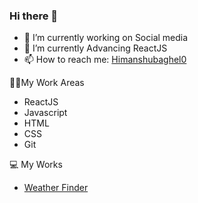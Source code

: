 ### Hi there 👋

<!--
**himanshu-baghel07/himanshu-baghel07** is a ✨ _special_ ✨ repository because its `README.md` (this file) appears on your GitHub profile.

Here are some ideas to get you started: -->

- 🔭 I’m currently working on Social media
- 🌱 I’m currently Advancing ReactJS
- 📫 How to reach me: [Himanshubaghel0](https://twitter.com/himanshubaghel0)


👨‍💻My Work Areas
- ReactJS
- Javascript
- HTML
- CSS
- Git


💻 My Works
- [Weather Finder](https://weather-app-ba5df.web.app/)
